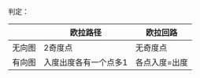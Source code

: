 判定：  

|       |     欧拉路径    | 欧拉回路 |  
|:------|----------------|--------|
| 无向图 |     2奇度点     | 无奇度点 |  
| 有向图 | 入度出度各有一个点多1 |各点入度=出度|
